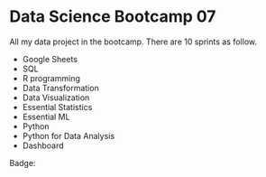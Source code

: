 # Data Science Bootcamp 07

All my data project in the bootcamp. There are 10 sprints as follow.

- Google Sheets
- SQL
- R programming
- Data Transformation
- Data Visualization
- Essential Statistics
- Essential ML
- Python
- Python for Data Analysis
- Dashboard

Badge: 
